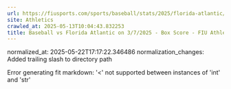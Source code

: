 ```yaml
---
url: https://fiusports.com/sports/baseball/stats/2025/florida-atlantic/boxscore/12737/
site: Athletics
crawled_at: 2025-05-13T10:04:43.832253
title: Baseball vs Florida Atlantic on 3/7/2025 - Box Score - FIU Athletics
---
```

normalized_at: 2025-05-22T17:17:22.346486
normalization_changes: Added trailing slash to directory path

Error generating fit markdown: '<' not supported between instances of 'int' and 'str'